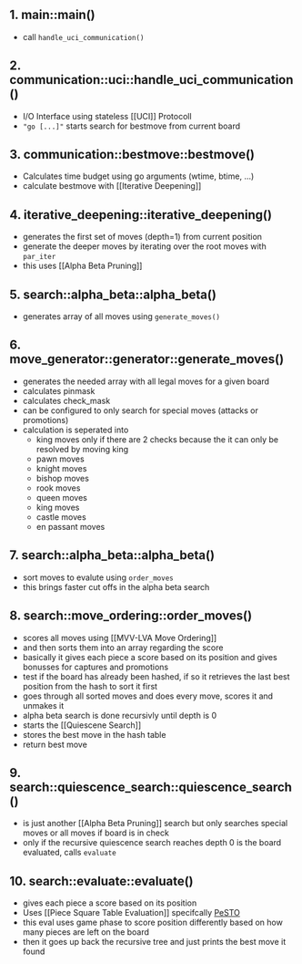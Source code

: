 ## 1. main::main()
- call `handle_uci_communication()`
## 2. communication::uci::handle_uci_communication()
- I/O Interface using stateless [[UCI]] Protocoll
- `"go [...]"` starts search for bestmove from current board
## 3. communication::bestmove::bestmove()
- Calculates time budget using go arguments (wtime, btime, ...)
- calculate bestmove with [[Iterative Deepening]]
## 4. iterative_deepening::iterative_deepening()
- generates the first set of moves (depth=1) from current position
- generate the deeper moves by iterating over the root moves with `par_iter` 
- this uses [[Alpha Beta Pruning]]
## 5. search::alpha_beta::alpha_beta()
- generates array of all moves using `generate_moves()`
## 6.  move_generator::generator::generate_moves()
- generates the needed array with all legal moves for a given board
- calculates pinmask
- calculates check_mask
- can be configured to only search for special moves (attacks or promotions)
- calculation is seperated into
	- king moves only if there are 2 checks because the it can only be resolved by moving king
	- pawn moves 
	- knight moves
	- bishop moves
	- rook moves
	- queen moves
	- king moves
	- castle moves
	- en passant moves
## 7. search::alpha_beta::alpha_beta()
- sort moves to evalute using `order_moves`
- this brings faster cut offs in the alpha beta search
## 8. search::move_ordering::order_moves()
- scores all moves using [[MVV-LVA Move Ordering]]
- and then sorts them into an array regarding the score
- basically it gives each piece a score based on its position and gives bonusses for captures and promotions
- test if the board has already been hashed, if so it retrieves the last best position from the hash to sort it first
- goes through all sorted moves and does every move, scores it and unmakes it 
- alpha beta search is done recursivly until depth is 0 
- starts the [[Quiescene Search]]
- stores the best move in the hash table
- return best move
## 9.  search::quiescence_search::quiescence_search()
-  is just another [[Alpha Beta Pruning]] search but only searches special moves or all moves if board is in check
- only if the recursive quiescence search reaches depth 0 is the board evaluated, calls `evaluate`
## 10. search::evaluate::evaluate()
- gives each piece a score based on its position
- Uses [[Piece Square Table Evaluation]]  specifcally [PeSTO](https://www.chessprogramming.org/PeSTO%27s_Evaluation_Function)
- this eval uses game phase to score position differently based on how many pieces are left on the board
- then it goes up back the recursive tree and just prints the best move it found
